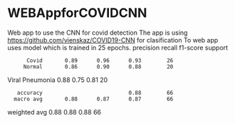 # WEBAppforCOVIDCNN
Web app to use the CNN for covid detection
The app is using https://github.com/vienskaz/COVID19-CNN for clasification
To web app uses model which is trained in 25 epochs.
    precision    recall  f1-score   support

          Covid       0.89      0.96      0.93        26
         Normal       0.86      0.90      0.88        20
Viral Pneumonia       0.88      0.75      0.81        20

       accuracy                           0.88        66
      macro avg       0.88      0.87      0.87        66
   weighted avg       0.88      0.88      0.88        66

  
